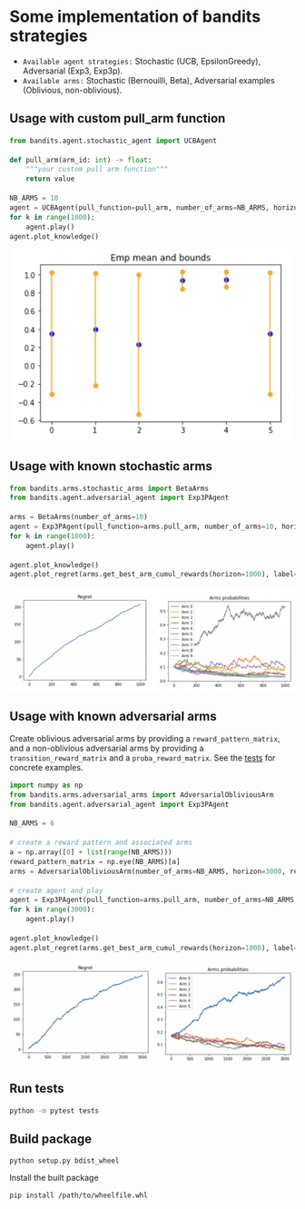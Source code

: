 # Some implementation of bandits strategies

* `Available agent strategies:` Stochastic (UCB, EpsilonGreedy), Adversarial (Exp3, Exp3p).
* `Available arms:` Stochastic (Bernouilli, Beta), Adversarial examples (Oblivious, non-oblivious).

## Usage with custom pull_arm function

```python
from bandits.agent.stochastic_agent import UCBAgent

def pull_arm(arm_id: int) -> float:
    """your custom pull arm function"""
    return value

NB_ARMS = 10
agent = UCBAgent(pull_function=pull_arm, number_of_arms=NB_ARMS, horizon=1000, alpha=2)
for k in range(1000):
    agent.play()
agent.plot_knowledge()
```

<p align="center">
  <img width="500" src="./docs/bounds_stochastic.png">
</p>


## Usage with known stochastic arms

```python
from bandits.arms.stochastic_arms import BetaArms
from bandits.agent.adversarial_agent import Exp3PAgent

arms = BetaArms(number_of_arms=10)
agent = Exp3PAgent(pull_function=arms.pull_arm, number_of_arms=10, horizon=1000)
for k in range(1000):
    agent.play()

agent.plot_knowledge()
agent.plot_regret(arms.get_best_arm_cumul_rewards(horizon=1000), label="exp3p")
```

<p align="center">
  <img width="800" src="./docs/beta_exp3p.png">
</p>

## Usage with known adversarial arms

Create oblivious adversarial arms by providing a `reward_pattern_matrix`, and a non-oblivious adversarial arms
by providing a `transition_reward_matrix` and a `proba_reward_matrix`. See the [tests](./tests) for concrete examples.

```python
import numpy as np
from bandits.arms.adversarial_arms import AdversarialObliviousArm
from bandits.agent.adversarial_agent import Exp3PAgent

NB_ARMS = 6

# create a reward pattern and associated arms
a = np.array([0] + list(range(NB_ARMS)))
reward_pattern_matrix = np.eye(NB_ARMS)[a]
arms = AdversarialObliviousArm(number_of_arms=NB_ARMS, horizon=3000, reward_pattern_matrix=reward_pattern_matrix)

# create agent and play
agent = Exp3PAgent(pull_function=arms.pull_arm, number_of_arms=NB_ARMS, horizon=3000)
for k in range(3000):
    agent.play()

agent.plot_knowledge()
agent.plot_regret(arms.get_best_arm_cumul_rewards(horizon=1000), label="exp3p")
```

<p align="center">
  <img width="800" src="./docs/adversarial_oblivious_exp3p.png">
</p>


## Run tests

```bash
python -m pytest tests
```

## Build package

```
python setup.py bdist_wheel
```

Install the built package

```
pip install /path/to/wheelfile.whl
```
